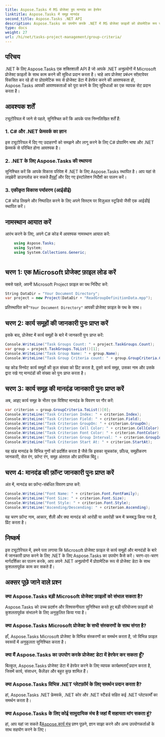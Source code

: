 ```yaml
---
title: Aspose.Tasks में MS प्रोजेक्ट ग्रुप मानदंड का हेरफेर
linktitle: Aspose.Tasks में समूह मानदंड
second_title: Aspose.Tasks .NET API
description: Aspose.Tasks का उपयोग करके .NET में MS प्रोजेक्ट फ़ाइलों को प्रोग्रामेटिक रूप से हेरफेर करने का तरीका जानें। कार्य समूह और मानदंड जानकारी चरण-दर-चरण उदाहरण पुनः प्राप्त करें।
type: docs
weight: 27
url: /hi/net/tasks-project-management/group-criteria/
---
```

## परिचय
.NET के लिए Aspose.Tasks एक शक्तिशाली API है जो आपके .NET अनुप्रयोगों में Microsoft प्रोजेक्ट फ़ाइलों के साथ काम करने की सुविधा प्रदान करता है। चाहे आप प्रोजेक्ट प्रबंधन सॉफ़्टवेयर विकसित कर रहे हों या प्रोग्रामेटिक रूप से प्रोजेक्ट डेटा में हेरफेर करने की आवश्यकता हो, Aspose.Tasks आपकी आवश्यकताओं को पूरा करने के लिए सुविधाओं का एक व्यापक सेट प्रदान करता है।
## आवश्यक शर्तें
ट्यूटोरियल में जाने से पहले, सुनिश्चित करें कि आपके पास निम्नलिखित शर्तें हैं:
### 1. C# और .NET फ्रेमवर्क का ज्ञान
इस ट्यूटोरियल में दिए गए उदाहरणों को समझने और लागू करने के लिए C# प्रोग्रामिंग भाषा और .NET फ्रेमवर्क से परिचित होना आवश्यक है।
### 2. .NET के लिए Aspose.Tasks की स्थापना
 सुनिश्चित करें कि आपके विकास परिवेश में .NET के लिए Aspose.Tasks स्थापित है। आप यहां से लाइब्रेरी डाउनलोड कर सकते हैं[यहाँ](https://releases.aspose.com/tasks/net/) और दिए गए इंस्टॉलेशन निर्देशों का पालन करें।
### 3. एकीकृत विकास पर्यावरण (आईडीई)
C# कोड लिखने और निष्पादित करने के लिए अपने सिस्टम पर विज़ुअल स्टूडियो जैसी एक आईडीई स्थापित करें।

## नामस्थान आयात करें
आरंभ करने के लिए, अपने C# कोड में आवश्यक नामस्थान आयात करें:
```csharp
    using Aspose.Tasks;
    using System;
    using System.Collections.Generic;
    
```
## चरण 1: एक Microsoft प्रोजेक्ट फ़ाइल लोड करें
सबसे पहले, अपनी Microsoft Project फ़ाइल का पथ निर्दिष्ट करें:
```csharp
String DataDir = "Your Document Directory";
var project = new Project(DataDir + "ReadGroupDefinitionData.mpp");
```
 प्रतिस्थापित करें`"Your Document Directory"` आपकी प्रोजेक्ट फ़ाइल के पथ के साथ।
## चरण 2: कार्य समूहों की जानकारी पुनः प्राप्त करें
इसके बाद, प्रोजेक्ट में कार्य समूहों के बारे में जानकारी पुनः प्राप्त करें:
```csharp
Console.WriteLine("Task Groups Count: " + project.TaskGroups.Count);
var group = project.TaskGroups.ToList()[1];
Console.WriteLine("Task Group Name: " + group.Name);
Console.WriteLine("Task Group Criteria count: " + group.GroupCriteria.Count);
```
यह कोड स्निपेट कार्य समूहों की कुल संख्या को प्रिंट करता है, दूसरे कार्य समूह, उसका नाम और उसके द्वारा रखे गए मानदंडों की संख्या को पुनः प्राप्त करता है।
## चरण 3: कार्य समूह की मानदंड जानकारी पुनः प्राप्त करें
अब, आइए कार्य समूह के भीतर एक विशिष्ट मानदंड के विवरण पर गौर करें:
```csharp
var criterion = group.GroupCriteria.ToList()[0];
Console.WriteLine("Task Criterion Index: " + criterion.Index);
Console.WriteLine("Task Criterion Field: " + criterion.Field);
Console.WriteLine("Task Criterion GroupOn: " + criterion.GroupOn);
Console.WriteLine("Task Criterion Cell Color: " + criterion.CellColor);
Console.WriteLine("Task Criterion Font Color: " + criterion.FontColor);
Console.WriteLine("Task Criterion Group Interval: " + criterion.GroupInterval);
Console.WriteLine("Task Criterion Start At: " + criterion.StartAt);
```
यह खंड मानदंड के विभिन्न गुणों को प्रदर्शित करता है जैसे कि इसका सूचकांक, फ़ील्ड, समूहीकरण जानकारी, सेल रंग, फ़ॉन्ट रंग, समूह अंतराल और प्रारंभिक बिंदु।
## चरण 4: मानदंड की फ़ॉन्ट जानकारी पुनः प्राप्त करें
अंत में, मानदंड का फ़ॉन्ट-संबंधित विवरण प्राप्त करें:
```csharp
Console.WriteLine("Font Name: " + criterion.Font.FontFamily);
Console.WriteLine("Font Size: " + criterion.Font.Size);
Console.WriteLine("Font Style: " + criterion.Font.Style);
Console.WriteLine("Ascending/Descending: " + criterion.Ascending);
```
यह चरण फ़ॉन्ट नाम, आकार, शैली और क्या मानदंड को आरोही या अवरोही क्रम में क्रमबद्ध किया गया है, प्रिंट करता है।

## निष्कर्ष
इस ट्यूटोरियल में, हमने पता लगाया कि Microsoft प्रोजेक्ट फ़ाइल से कार्य समूहों और मानदंडों के बारे में जानकारी प्राप्त करने के लिए .NET के लिए Aspose.Tasks का उपयोग कैसे करें। चरण-दर-चरण मार्गदर्शिका का पालन करके, आप अपने .NET अनुप्रयोगों में प्रोग्रामेटिक रूप से प्रोजेक्ट डेटा के साथ कुशलतापूर्वक काम कर सकते हैं।
## अक्सर पूछे जाने वाले प्रश्न
### क्या Aspose.Tasks बड़ी Microsoft प्रोजेक्ट फ़ाइलों को संभाल सकता है?
Aspose.Tasks को उच्च प्रदर्शन और विश्वसनीयता सुनिश्चित करते हुए बड़ी परियोजना फ़ाइलों को कुशलतापूर्वक संभालने के लिए अनुकूलित किया गया है।
### क्या Aspose.Tasks Microsoft प्रोजेक्ट के सभी संस्करणों के साथ संगत है?
हाँ, Aspose.Tasks Microsoft प्रोजेक्ट के विभिन्न संस्करणों का समर्थन करता है, जो विभिन्न फ़ाइल स्वरूपों में अनुकूलता सुनिश्चित करता है।
### क्या मैं Aspose.Tasks का उपयोग करके प्रोजेक्ट डेटा में हेरफेर कर सकता हूँ?
बिल्कुल, Aspose.Tasks प्रोजेक्ट डेटा में हेरफेर करने के लिए व्यापक कार्यक्षमताएँ प्रदान करता है, जिसमें कार्य, संसाधन, कैलेंडर और बहुत कुछ शामिल हैं।
### क्या Aspose.Tasks विभिन्न .NET प्लेटफ़ॉर्म के लिए समर्थन प्रदान करता है?
हां, Aspose.Tasks .NET फ्रेमवर्क, .NET कोर और .NET स्टैंडर्ड सहित कई .NET प्लेटफार्मों का समर्थन करता है।
### क्या Aspose.Tasks के लिए कोई सामुदायिक मंच है जहां मैं सहायता मांग सकता हूं?
 हां, आप यहां जा सकते हैं[Aspose.कार्य मंच](https://forum.aspose.com/c/tasks/15) प्रश्न पूछने, ज्ञान साझा करने और अन्य उपयोगकर्ताओं के साथ सहयोग करने के लिए।